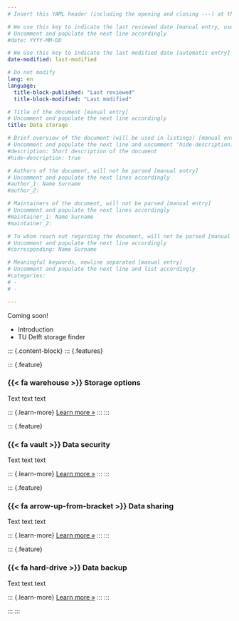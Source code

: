 ```yaml
---
# Insert this YAML header (including the opening and closing ---) at the beginning of the document and fill it out accordingly

# We use this key to indicate the last reviewed date [manual entry, use YYYY-MM-DD]
# Uncomment and populate the next line accordingly
#date: YYYY-MM-DD

# We use this key to indicate the last modified date [automatic entry]
date-modified: last-modified

# Do not modify
lang: en
language: 
  title-block-published: "Last reviewed"
  title-block-modified: "Last modified"

# Title of the document [manual entry]
# Uncomment and populate the next line accordingly
title: Data storage

# Brief overview of the document (will be used in listings) [manual entry]
# Uncomment and populate the next line and uncomment "hide-description: true".
#description: Short description of the document
#hide-description: true

# Authors of the document, will not be parsed [manual entry]
# Uncomment and populate the next lines accordingly
#author_1: Name Surname
#author_2:

# Maintainers of the document, will not be parsed [manual entry]
# Uncomment and populate the next lines accordingly
#maintainer_1: Name Surname
#maintainer_2:

# To whom reach out regarding the document, will not be parsed [manual entry]
# Uncomment and populate the next line accordingly
#corresponding: Name Surname

# Meaningful keywords, newline separated [manual entry]
# Uncomment and populate the next line and list accordingly
#categories: 
# - 
# - 

---
```


Coming soon!

- Introduction
- TU Delft storage finder

::: {.content-block}
::: {.features}

::: {.feature}
### {{< fa warehouse >}} Storage options
Text text text

::: {.learn-more}
[Learn more »](./storage_options.md)
:::
:::

::: {.feature}
### {{< fa vault >}} Data security
Text text text

::: {.learn-more}
[Learn more »](./security.md)
:::
:::

::: {.feature}
### {{< fa arrow-up-from-bracket >}} Data sharing
Text text text

::: {.learn-more}
[Learn more »](./sharing.md)
:::
:::

::: {.feature}
### {{< fa hard-drive >}} Data backup
Text text text

::: {.learn-more}
[Learn more »](./backup.md)
:::
:::

:::
:::
